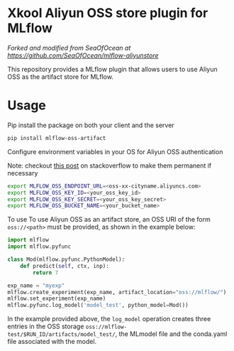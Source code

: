 # Xkool Aliyun OSS store plugin for MLflow
_Forked and modified from SeaOfOcean at https://github.com/SeaOfOcean/mlflow-aliyunstore_

This repository provides a MLflow plugin that allows users to use Aliyun OSS as the artifact store for MLflow.

# Usage

Pip install the package on both your client and the server

```bash
pip install mlflow-oss-artifact
```

Configure environment variables in your OS for Aliyun OSS authentication

Note: checkout [this post](https://unix.stackexchange.com/a/117470) on stackoverflow to make them permanent if necessary

```bash
export MLFLOW_OSS_ENDPOINT_URL=<oss-xx-cityname.aliyuncs.com>
export MLFLOW_OSS_KEY_ID=<your_oss_key_id>
export MLFLOW_OSS_KEY_SECRET=<your_oss_key_secret>
export MLFLOW_OSS_BUCKET_NAME=<your_bucket_name>
```

To use To use Aliyun OSS as an artifact store, an OSS URI of the form ``oss://<path>`` must be provided, as shown in the example below:

```python
import mlflow
import mlflow.pyfunc

class Mod(mlflow.pyfunc.PythonModel):
    def predict(self, ctx, inp):
        return 7

exp_name = "myexp"
mlflow.create_experiment(exp_name, artifact_location="oss://mlflow/")
mlflow.set_experiment(exp_name)
mlflow.pyfunc.log_model('model_test', python_model=Mod())
```

In the example provided above, the ``log_model`` operation creates three entries in the OSS storage ``oss://mlflow-test/$RUN_ID/artifacts/model_test/``, the MLmodel file
and the conda.yaml file associated with the model.

